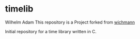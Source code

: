 # timelib
Wilhelm Adam
This repository is a Project forked from [wichmann](https://github.com/wichmann/timelib)

Initial repository for a time library written in C.
